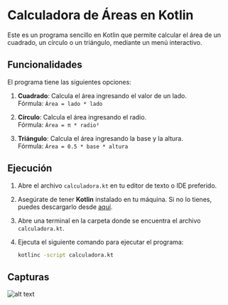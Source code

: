 # Calculadora de Áreas en Kotlin

Este es un programa sencillo en Kotlin que permite calcular el área de un cuadrado, un círculo o un triángulo, mediante un menú interactivo.

## Funcionalidades

El programa tiene las siguientes opciones:

1. **Cuadrado**: Calcula el área ingresando el valor de un lado.  
   Fórmula: `Área = lado * lado`
   
2. **Círculo**: Calcula el área ingresando el radio.  
   Fórmula: `Área = π * radio²`
   
3. **Triángulo**: Calcula el área ingresando la base y la altura.  
   Fórmula: `Área = 0.5 * base * altura`

## Ejecución

1. Abre el archivo `calculadora.kt` en tu editor de texto o IDE preferido.
   
2. Asegúrate de tener **Kotlin** instalado en tu máquina. Si no lo tienes, puedes descargarlo desde [aquí](https://kotlinlang.org).

3. Abre una terminal en la carpeta donde se encuentra el archivo `calculadora.kt`.

4. Ejecuta el siguiente comando para ejecutar el programa:
   ```bash
   kotlinc -script calculadora.kt
## Capturas
![alt text](image.png)
